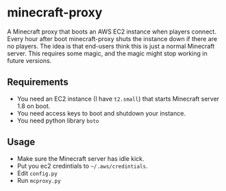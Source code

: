 minecraft-proxy
===============

A Minecraft proxy that boots an AWS EC2 instance when players connect. Every hour after boot minecraft-proxy shuts the instance down if there are no players. The idea is that end-users think this is just a normal Minecraft server. This requires some magic, and the magic might stop working in future versions.

Requirements
------------

 * You need an EC2 instance (I have `t2.small`) that starts Minecraft server 1.8 on boot.
 * You need access keys to boot and shutdown your instance.
 * You need python library `boto`

Usage
-----

 * Make sure the Minecraft server has idle kick.
 * Put you ec2 credintials to `~/.aws/credintials`. 
 * Edit `config.py`
 * Run `mcproxy.py`
